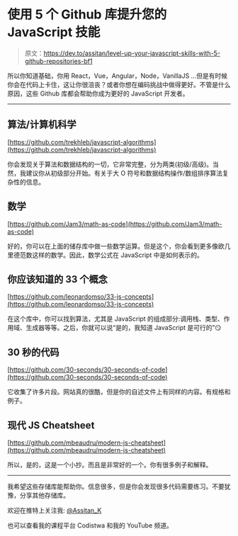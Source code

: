 # 使用 5 个 Github 库提升您的 JavaScript 技能

> 原文：<https://dev.to/assitan/level-up-your-javascript-skills-with-5-github-repositories-bf1>

所以你知道基础，你用 React，Vue，Angular，Node，VanillaJS …但是有时候你会在代码上卡住，这让你很沮丧？或者你想在编码挑战中做得更好。不管是什么原因，这些 Github 库都会帮助你成为更好的 JavaScript 开发者。

* * *

## 算法/计算机科学

[https://github.com/trekhleb/javascript-algorithms](https://github.com/trekhleb/javascript-algorithms)

你会发现关于算法和数据结构的一切，它非常完整，分为两类(初级/高级)。当然，我建议你从初级部分开始。有关于大 O 符号和数据结构操作/数组排序算法复杂性的信息。

## 数学

[https://github.com/Jam3/math-as-code](https://github.com/Jam3/math-as-code)

好的，你可以在上面的储存库中做一些数学运算。但是这个，你会看到更多像欧几里德范数这样的数学。因此，数学公式在 JavaScript 中是如何表示的。

## 你应该知道的 33 个概念

[https://github.com/leonardomso/33-js-concepts](https://github.com/leonardomso/33-js-concepts)

在这个库中，你可以找到算法，尤其是 JavaScript 的组成部分:调用栈、类型、作用域、生成器等等。之后，你就可以说“是的，我知道 JavaScript 是可行的”😏

## 30 秒的代码

[https://github.com/30-seconds/30-seconds-of-code](https://github.com/30-seconds/30-seconds-of-code)

它收集了许多片段。网站真的很酷，但是你的自述文件上有同样的内容。有规格和例子。

## 现代 JS Cheatsheet

[https://github.com/mbeaudru/modern-js-cheatsheet](https://github.com/mbeaudru/modern-js-cheatsheet)

所以，是的，这是一个小抄。而且是非常好的一个。你有很多例子和解释。

* * *

我希望这些存储库能帮助你。信息很多，但是你会发现很多代码需要练习。不要犹豫，分享其他存储库。

欢迎在推特上关注我: [@Assitan_K](https://twitter.com/Assitan_K)

也可以查看我的课程平台 Codistwa 和我的 YouTube 频道。